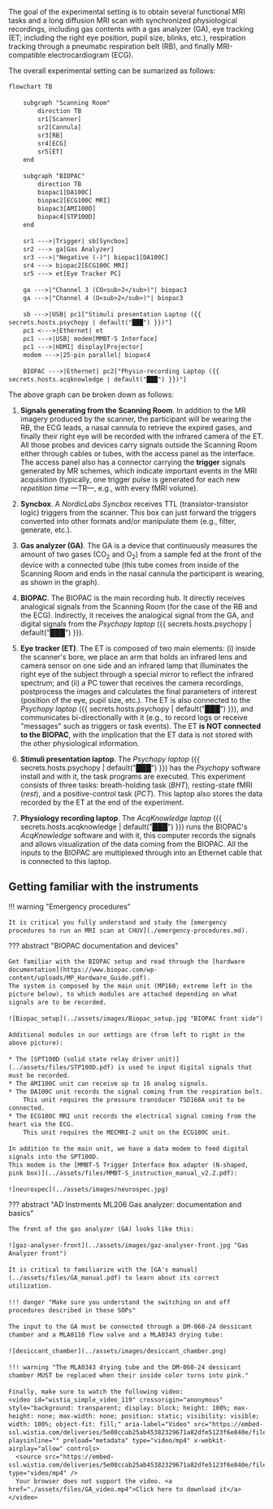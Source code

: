 The goal of the experimental setting is to obtain several functional MRI tasks and a long diffusion MRI scan with synchronized physiological recordings, including gas contents with a gas analyzer (GA), eye tracking (ET; including the right eye position, pupil size, blinks, etc.), respiration tracking through a pneumatic respiration belt (RB), and finally MRI-compatible electrocardiogram (ECG).

The overall experimental setting can be sumarized as follows:

``` mermaid
flowchart TB

    subgraph "Scanning Room"
        direction TB
        sr1[Scanner]
        sr2[Cannula]
        sr3[RB]
        sr4[ECG]
        sr5[ET]
    end

    subgraph "BIOPAC"
        direction TB
        biopac1[DA100C]
        biopac2[ECG100C MRI]
        biopac3[AMI100D]
        biopac4[STP100D]
    end

    sr1 --->|Trigger| sb[Syncbox]
    sr2 ---> ga[Gas Analyzer]
    sr3 --->|"Negative (-)"| biopac1[DA100C]
    sr4 ---> biopac2[ECG100C MRI]
    sr5 ---> et[Eye Tracker PC]

    ga --->|"Channel 3 (CO<sub>2</sub>)"| biopac3
    ga --->|"Channel 4 (O<sub>2</sub>)"| biopac3

    sb --->|USB| pc1["Stimuli presentation Laptop ({{ secrets.hosts.psychopy | default("███") }})"]
    pc1 <--->|Ethernet| et
    pc1 --->|USB| modem[MMBT-S Interface]
    pc1 --->|HDMI| display[Projector]
    modem --->|25-pin parallel| biopac4

    BIOPAC --->|Ethernet| pc2["Physio-recording Laptop ({{ secrets.hosts.acqknowledge | default("███") }})"]
```

The above graph can be broken down as follows:

1. **Signals generating from the Scanning Room**.
    In addition to the MR imagery produced by the scanner, the participant will be wearing the RB, the ECG leads, a nasal cannula to retrieve the expired gases, and finally their right eye will be recorded with the infrared camera of the ET.
    All those probes and devices carry signals outside the Scanning Room either through cables or tubes, with the access panel as the interface.
    The access panel also has a connector carrying the **trigger** signals generated by MR schemes, which indicate important events in the MRI acquisition (typically, one trigger pulse is generated for each new *repetition time* —TR—, e.g., with every fMRI volume).
1. **Syncbox**.
    A *NordicLabs Syncbox* receives TTL (transistor-transistor logic) triggers from the scanner.
    This box can just forward the triggers converted into other formats and/or manipulate them (e.g., filter, generate, etc.).
1. **Gas analyzer (GA)**.
    The GA is a device that continuously measures the amount of two gases (CO<sub>2</sub> and O<sub>2</sub>) from a sample fed at the front of the device with a connected tube (this tube comes from inside of the Scanning Room and ends in the nasal cannula the participant is wearing, as shown in the graph).
1. **BIOPAC**.
    The BIOPAC is the main recording hub.
    It directly receives analogical signals from the Scanning Room (for the case of the RB and the ECG).
    Indirectly, it receives the analogical signal from the GA, and digital signals from the *Psychopy laptop* ({{ secrets.hosts.psychopy | default("███") }}).

1. **Eye tracker (ET)**.
    The ET is composed of two main elements:
    (i) inside the scanner's bore, we place an arm that holds an infrared lens and camera sensor on one side and an infrared lamp that illuminates the right eye of the subject through a special mirror to reflect the infrared spectrum; and (ii) a PC tower that receives the camera recordings, postprocess the images and calculates the final parameters of interest (position of the eye, pupil size, etc.).
    The ET is also connected to the *Psychopy laptop* ({{ secrets.hosts.psychopy | default("███") }}), and communicates bi-directionally with it (e.g., to record logs or receive "messages" such as triggers or task events).
    The ET **is NOT connected to the BIOPAC**, with the implication that the ET data is not stored with the other physiological information.
1. **Stimuli presentation laptop**.
    The *Psychopy laptop* ({{ secrets.hosts.psychopy | default("███") }}) has the *Psychopy* software install and with it, the task programs are executed.
    This experiment consists of three tasks: breath-holding task (*BHT*), resting-state fMRI (*rest*), and a positive-control task (*PCT*).
    This laptop also stores the data recorded by the ET at the end of the experiment.
1. **Physiology recording laptop**.
    The *AcqKnowledge laptop* ({{ secrets.hosts.acqknowledge | default("███") }}) runs the BIOPAC's *AcqKnowledge* software and with it, this computer records the signals and allows visualization of the data coming from the BIOPAC.
    All the inputs to the BIOPAC are multiplexed through into an Ethernet cable that is connected to this laptop.

## Getting familiar with the instruments

!!! warning "Emergency procedures"

    It is critical you fully understand and study the [emergency procedures to run an MRI scan at CHUV](./emergency-procedures.md).

??? abstract "BIOPAC documentation and devices"

    Get familiar with the BIOPAC setup and read through the [hardware documentation](https://www.biopac.com/wp-content/uploads/MP_Hardware_Guide.pdf).
    The system is composed by the main unit (MP160; extreme left in the picture below), to which modules are attached depending on what signals are to be recorded.

    ![Biopac_setup](../assets/images/Biopac_setup.jpg "BIOPAC front side")

    Additional modules in our settings are (from left to right in the above picture):

    * The [SPT100D (solid state relay driver unit)](../assets/files/STP100D.pdf) is used to input digital signals that must be recorded.
    * The AMI100C unit can receive up to 16 analog signals.
    * The DA100C unit records the signal coming from the respiration belt.
        This unit requires the pressure transducer TSD160A unit to be connected.
    * The ECG100C MRI unit records the electrical signal coming from the heart via the ECG.
        This unit requires the MECMRI-2 unit on the ECG100C unit.

    In addition to the main unit, we have a data modem to feed digital signals into the SPT100D.
    This modem is the [MMBT-S Trigger Interface Box adapter (N-shaped, pink box)](../assets/files/MMBT-S_instruction_manual_v2.2.pdf):

    ![neurospec](../assets/images/neurospec.jpg)

??? abstract "AD Instrments ML206 Gas analyzer: documentation and basics"

    The front of the gas analyzer (GA) looks like this:

    ![gaz-analyser-front](../assets/images/gaz-analyser-front.jpg "Gas Analyzer front")

    It is critical to familiarize with the [GA's manual](../assets/files/GA_manual.pdf) to learn about its correct utilization.

    !!! danger "Make sure you understand the switching on and off procedures described in these SOPs"

    The input to the GA must be connected through a DM-060-24 dessicant chamber and a MLA0110 flow valve and a MLA0343 drying tube:

    ![desiccant_chamber](../assets/images/desiccant_chamber.png)

    !!! warning "The MLA0343 drying tube and the DM-060-24 dessicant chamber MUST be replaced when their inside color turns into pink."

    Finally, make sure to watch the following video:
    <video id="wistia_simple_video_119" crossorigin="anonymous" style="background: transparent; display: block; height: 100%; max-height: none; max-width: none; position: static; visibility: visible; width: 100%; object-fit: fill;" aria-label="Video" src="https://embed-ssl.wistia.com/deliveries/5e08ccab25ab45382329671a82dfe5123f6e840e/file.mp4" playsinline="" preload="metadata" type="video/mp4" x-webkit-airplay="allow" controls>
      <source src="https://embed-ssl.wistia.com/deliveries/5e08ccab25ab45382329671a82dfe5123f6e840e/file.mp4" type="video/mp4" />
      Your browser does not support the video. <a href="./assets/files/GA_video.mp4">Click here to download it</a>
    </video>
